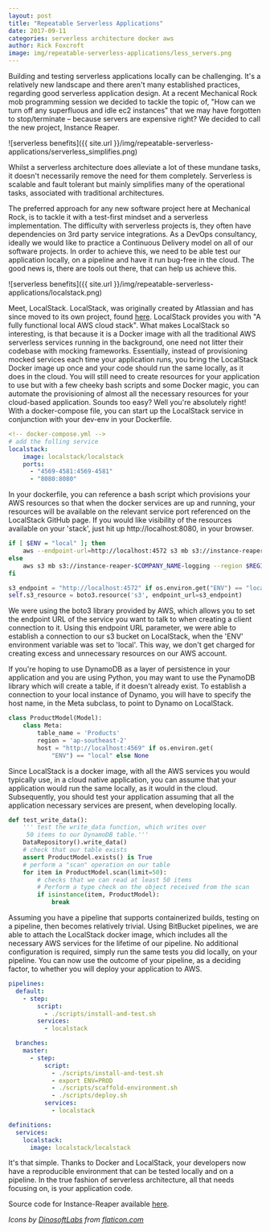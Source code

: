 ```yaml
---
layout: post
title: "Repeatable Serverless Applications"
date: 2017-09-11
categories: serverless architecture docker aws
author: Rick Foxcroft
image: img/repeatable-serverless-applications/less_servers.png
---
```


Building and testing serverless applications locally can be challenging. It's a relatively new landscape and there aren't many established practices, regarding good serverless application design.
At a recent Mechanical Rock mob programming session we decided to tackle the topic of, "How can we turn off any superfluous and idle ec2 instances" that we may have forgotten to stop/terminate – because servers are expensive right? We decided to call the new project, Instance Reaper.

![serverless benefits]({{ site.url }}/img/repeatable-serverless-applications/serverless_simplifies.png)

Whilst a serverless architecture does alleviate a lot of these mundane tasks, it doesn't necessarily remove the need for them completely. Serverless is scalable and fault tolerant but mainly simplifies many of the operational tasks, associated with traditional architectures.    


The preferred approach for any new software project here at Mechanical Rock, is to tackle it with a test-first mindset and a serverless implementation. The difficulty with serverless projects is, they often have dependencies on 3rd party service integrations. As a DevOps consultancy, ideally we would like to practice a Continuous Delivery model on all of our software projects. In order to achieve this, we need to be able test our application locally, on a pipeline and have it run bug-free in the cloud. The good news is, there are tools out there, that can help us achieve this.

![serverless benefits]({{ site.url }}/img/repeatable-serverless-applications/localstack.png)

Meet, LocalStack. LocalStack, was originally created by Atlassian and has since moved to its own project, found <a href="https://github.com/localstack/localstack">here</a>. LocalStack provides you with "A fully functional local AWS cloud stack". What makes LocalStack so interesting, is that because it is a Docker image with all the traditional AWS serverless services running in the background, one need not litter their codebase with mocking frameworks. Essentially, instead of provisioning mocked services each time your application runs, you bring the LocalStack Docker image up once and your code should run the same locally, as it does in the cloud. You will still need to create resources for your application to use but with a few cheeky bash scripts and some Docker magic, you can automate the provisioning of almost all the necessary resources for your cloud-based application. Sounds too easy? Well you're absolutely right! With a docker-compose file, you can start up the LocalStack service in conjunction with your dev-env in your Dockerfile. 

```yml
<!-- docker-compose.yml -->
# add the folling service
localstack:
    image: localstack/localstack
    ports:
      - "4569-4581:4569-4581"
      - "8080:8080"
```

In your dockerfile, you can reference a bash script which provisions your AWS resources so that when the docker services are up and running, your resources will be available on the relevant service port referenced on the LocalStack GitHub page. If you would like visibility of the resources available on your 'stack', just hit up http://localhost:8080, in your browser. 

```bash
if [ $ENV = "local" ]; then
    aws --endpoint-url=http://localhost:4572 s3 mb s3://instance-reaper-$COMPANY_NAME-logging
else
    aws s3 mb s3://instance-reaper-$COMPANY_NAME-logging --region $REGION
fi
```
```python
s3_endpoint = "http://localhost:4572" if os.environ.get("ENV") == "local" else None
self.s3_resource = boto3.resource('s3', endpoint_url=s3_endpoint)
```
We were using the boto3 library provided by AWS, which allows you to set the endpoint URL of the service you want to talk to when creating a client connection to it. Using this endpoint URL parameter, we were able to establish a connection to our s3 bucket on LocalStack, when the 'ENV' environment variable was set to 'local'. This way, we don't get charged for creating excess and unnecessary resources on our AWS account. 

If you're hoping to use DynamoDB as a layer of persistence in your application and you are using Python, you may want to use the PynamoDB library which will create a table, if it doesn't already exist. To establish a connection to your local instance of Dynamo, you will have to specify the host name, in the Meta subclass, to point to Dynamo on LocalStack.

```python
class ProductModel(Model):
    class Meta:
        table_name = 'Products'
        region = 'ap-southeast-2'
        host = "http://localhost:4569" if os.environ.get(
            "ENV") == "local" else None 
```

Since LocalStack is a docker image, with all the AWS services you would typically use, in a cloud native application, you can assume that your application would run the same locally, as it would in the cloud. Subsequently, you should test your application assuming that all the application necessary services are present, when developing locally.  

```python
def test_write_data():
    ''' test the write_data function, which writes over
     50 items to our DynamoDB table.'''
    DataRepository().write_data()
    # check that our table exists
    assert ProductModel.exists() is True
    # perform a "scan" operation on our table
    for item in ProductModel.scan(limit=50):
        # checks that we can read at least 50 items
        # Perform a type check on the object received from the scan
        if isinstance(item, ProductModel):
            break
```

Assuming you have a pipeline that supports containerized builds, testing on a pipeline, then becomes relatively trivial. Using BitBucket pipelines, we are able to attach the LocalStack docker image, which includes all the necessary AWS services for the lifetime of our pipeline. No additional configuration is required, simply run the same tests you did locally, on your pipeline. You can now use the outcome of your pipeline, as a deciding factor, to whether you will deploy your application to AWS.

```yml
pipelines:
  default:
    - step:
        script:
          - ./scripts/install-and-test.sh
        services:
          - localstack

  branches:
    master:
      - step:
          script:
            - ./scripts/install-and-test.sh
            - export ENV=PROD
            - ./scripts/scaffold-environment.sh
            - ./scripts/deploy.sh
          services:
            - localstack

definitions:
  services:
    localstack:
      image: localstack/localstack
```

It's that simple. Thanks to Docker and LocalStack, your developers now have a reproducible environment that can be tested locally and on a pipeline. In the true fashion of serverless architecture, all that needs focusing on, is your application code.

Source code for Instance-Reaper available <a href="https://github.com/MechanicalRock/instance-reaper">here</a>.

<i>Icons by <a href="https://www.flaticon.com/authors/dinosoftlabs">DinosoftLabs</a> from <a href="https://www.flaticon.com">flaticon.com</a></i>
